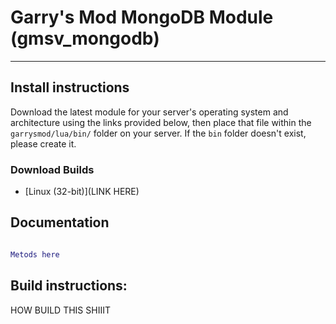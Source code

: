# Garry's Mod MongoDB Module (gmsv_mongodb)
***

## Install instructions
Download the latest module for your server's operating system and architecture using the links provided below, then place that file within the `garrysmod/lua/bin/` folder on your server. If the `bin` folder doesn't exist, please create it.

### Download Builds

* [Linux (32-bit)](LINK HERE)

## Documentation


```LUA

Metods here

```

## Build instructions:

HOW BUILD THIS SHIIIT
